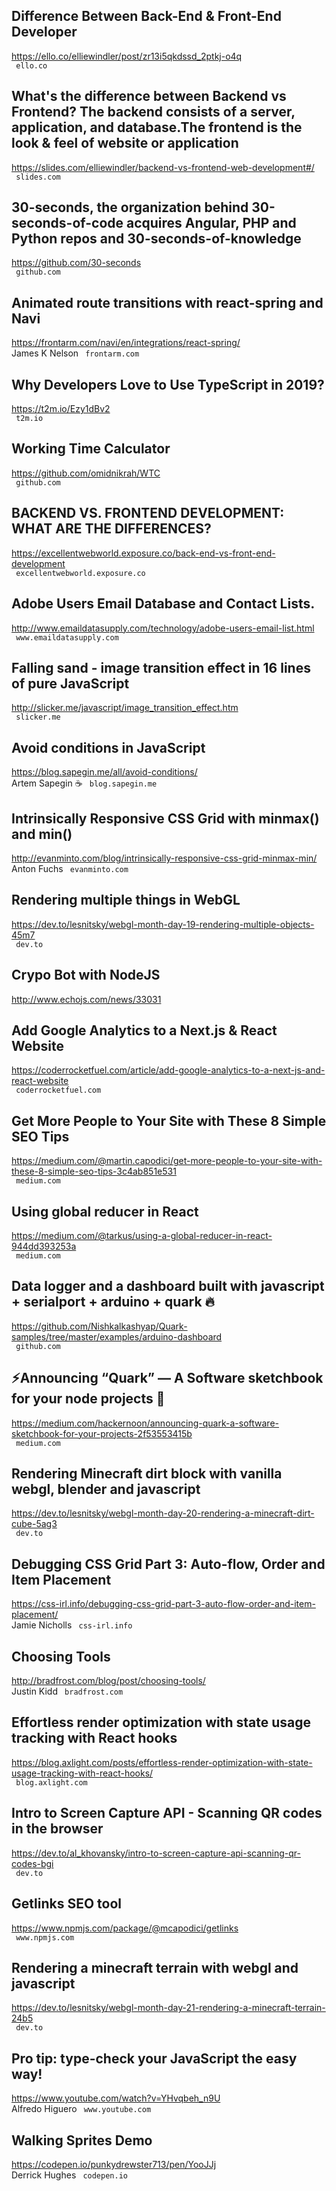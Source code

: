 ## Difference Between Back-End & Front-End Developer  
https://ello.co/elliewindler/post/zr13i5qkdssd_2ptkj-o4q  
 ` ello.co`
  

## What's the difference between Backend vs Frontend? The backend consists of a server, application, and database.The frontend is the look & feel of website or application  
https://slides.com/elliewindler/backend-vs-frontend-web-development#/  
 ` slides.com`
  

## 30-seconds, the organization behind 30-seconds-of-code acquires Angular, PHP and Python repos and 30-seconds-of-knowledge  
https://github.com/30-seconds  
 ` github.com`
  

## Animated route transitions with react-spring and Navi  
https://frontarm.com/navi/en/integrations/react-spring/  
James K Nelson ` frontarm.com`
  

## Why Developers Love to Use TypeScript in 2019?  
https://t2m.io/Ezy1dBv2  
 ` t2m.io`
  

## Working Time Calculator  
https://github.com/omidnikrah/WTC  
 ` github.com`
  

## BACKEND VS. FRONTEND DEVELOPMENT: WHAT ARE THE DIFFERENCES?  
https://excellentwebworld.exposure.co/back-end-vs-front-end-development  
 ` excellentwebworld.exposure.co`
  

## Adobe Users Email Database and Contact Lists.  
http://www.emaildatasupply.com/technology/adobe-users-email-list.html  
 ` www.emaildatasupply.com`
  

## Falling sand - image transition effect in 16 lines of pure JavaScript  
http://slicker.me/javascript/image_transition_effect.htm  
 ` slicker.me`
  

## Avoid conditions in JavaScript  
https://blog.sapegin.me/all/avoid-conditions/  
Artem Sapegin ☕ ` blog.sapegin.me`
  

## Intrinsically Responsive CSS Grid with minmax() and min()  
http://evanminto.com/blog/intrinsically-responsive-css-grid-minmax-min/  
Anton Fuchs ` evanminto.com`
  

## Rendering multiple things in WebGL  
https://dev.to/lesnitsky/webgl-month-day-19-rendering-multiple-objects-45m7  
 ` dev.to`
  

## Crypo Bot with NodeJS  
http://www.echojs.com/news/33031  
 
  

## Add Google Analytics to a Next.js & React Website  
https://coderrocketfuel.com/article/add-google-analytics-to-a-next-js-and-react-website  
 ` coderrocketfuel.com`
  

## Get More People to Your Site with These 8 Simple SEO Tips  
https://medium.com/@martin.capodici/get-more-people-to-your-site-with-these-8-simple-seo-tips-3c4ab851e531  
 ` medium.com`
  

## Using global reducer in React  
https://medium.com/@tarkus/using-a-global-reducer-in-react-944dd393253a  
 ` medium.com`
  

## Data logger and a dashboard built with javascript + serialport + arduino + quark 🔥  
https://github.com/Nishkalkashyap/Quark-samples/tree/master/examples/arduino-dashboard  
 ` github.com`
  

## ⚡Announcing “Quark” — A Software sketchbook for your node projects 🎉  
https://medium.com/hackernoon/announcing-quark-a-software-sketchbook-for-your-projects-2f53553415b  
 ` medium.com`
  

## Rendering Minecraft dirt block with vanilla webgl, blender and javascript  
https://dev.to/lesnitsky/webgl-month-day-20-rendering-a-minecraft-dirt-cube-5ag3  
 ` dev.to`
  

## Debugging CSS Grid Part 3: Auto-flow, Order and Item Placement  
https://css-irl.info/debugging-css-grid-part-3-auto-flow-order-and-item-placement/  
Jamie Nicholls ` css-irl.info`
  

## Choosing Tools  
http://bradfrost.com/blog/post/choosing-tools/  
Justin Kidd ` bradfrost.com`
  

## Effortless render optimization with state usage tracking with React hooks  
https://blog.axlight.com/posts/effortless-render-optimization-with-state-usage-tracking-with-react-hooks/  
 ` blog.axlight.com`
  

## Intro to Screen Capture API - Scanning QR codes in the browser  
https://dev.to/al_khovansky/intro-to-screen-capture-api-scanning-qr-codes-bgi  
 ` dev.to`
  

## Getlinks SEO tool  
https://www.npmjs.com/package/@mcapodici/getlinks  
 ` www.npmjs.com`
  

## Rendering a minecraft terrain with webgl and javascript  
https://dev.to/lesnitsky/webgl-month-day-21-rendering-a-minecraft-terrain-24b5  
 ` dev.to`
  

## Pro tip: type-check your JavaScript the easy way!  
https://www.youtube.com/watch?v=YHvqbeh_n9U  
Alfredo Higuero ` www.youtube.com`
  

## Walking Sprites Demo  
https://codepen.io/punkydrewster713/pen/YooJJj  
Derrick Hughes ` codepen.io`
  

